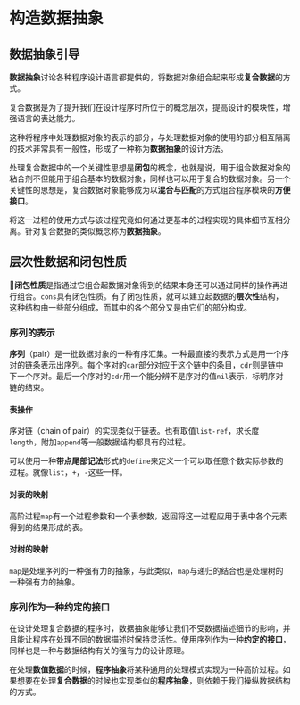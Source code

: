 # 构造数据抽象

## 数据抽象引导
**数据抽象**讨论各种程序设计语言都提供的，将数据对象组合起来形成**复合数据**的方式。

复合数据是为了提升我们在设计程序时所位于的概念层次，提高设计的模块性，增强语言的表达能力。

这种将程序中处理数据对象的表示的部分，与处理数据对象的使用的部分相互隔离的技术非常具有一般性，形成了一种称为**数据抽象**的设计方法。

处理复合数据中的一个关键性思想是**闭包**的概念，也就是说，用于组合数据对象的粘合剂不但能用于组合基本的数据对象，同样也可以用于复合的数据对象。另一个关键性的思想是，复合数据对象能够成为以**混合与匹配**的方式组合程序模块的**方便接口**。

将这一过程的使用方式与该过程究竟如何通过更基本的过程实现的具体细节互相分离。针对复合数据的类似概念称为**数据抽象**。

## 层次性数据和闭包性质
**闭包性质**是指通过它组合起数据对象得到的结果本身还可以通过同样的操作再进行组合。`cons`具有闭包性质。有了闭包性质，就可以建立起数据的**层次性**结构，这种结构由一些部分组成，而其中的各个部分又是由它们的部分构成。

### 序列的表示
**序列**（pair）是一批数据对象的一种有序汇集。一种最直接的表示方式是用一个序对的链条表示出序列。每个序对的`car`部分对应于这个链中的条目，`cdr`则是链中下一个序对。最后一个序对的`cdr`用一个能分辨不是序对的值`nil`表示，标明序对链的结束。

#### 表操作
序对链（chain of pair）的实现类似于链表。也有取值`list-ref`，求长度`length`，附加`append`等一般数据结构都具有的过程。

可以使用一种**带点尾部记法**形式的`define`来定义一个可以取任意个数实际参数的过程。就像`list`，`+`，`-`这些一样。
#### 对表的映射
高阶过程`map`有一个过程参数和一个表参数，返回将这一过程应用于表中各个元素得到的结果形成的表。
#### 对树的映射
`map`是处理序列的一种强有力的抽象，与此类似，`map`与递归的结合也是处理树的一种强有力的抽象。
### 序列作为一种约定的接口
在设计处理复合数据的程序时，数据抽象能够让我们不受数据描述细节的影响，并且能让程序在处理不同的数据描述时保持灵活性。使用序列作为一种**约定的接口**，同样也是一种与数据结构有关的强有力的设计原理。

在处理**数值数据**的时候，**程序抽象**将某种通用的处理模式实现为一种高阶过程。如果想要在处理**复合数据**的时候也实现类似的**程序抽象**，则依赖于我们操纵数据结构的方式。
